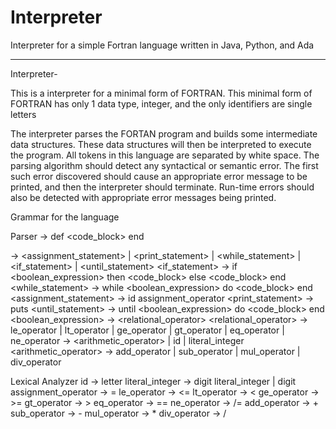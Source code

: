 Interpreter
===========

Interpreter for a simple Fortran language written in Java, Python, and Ada


---------------------------------------------------------------------------



Interpreter-

This is a interpreter for a minimal form of FORTRAN. This minimal form of FORTRAN has only 1 data type, integer, 
and the only identifiers are single letters 

The interpreter parses the FORTAN program and builds some intermediate data structures. 
These data structures will then be interpreted to execute the program. All tokens in this language are separated by white space.
The parsing algorithm should detect any syntactical or semantic error. The first such error discovered should cause an appropriate error message to be printed, and then the interpreter should terminate. Run-time errors should also be detected with appropriate error messages being printed.



Grammar for the language

Parser
<program> → def <code_block> end 

<statement> → <assignment_statement> | <print_statement> | <while_statement> | <if_statement> | <until_statement>
<if_statement> → if <boolean_expression> then <code_block> else <code_block> end 
<while_statement> → while <boolean_expression> do <code_block> end 
<assignment_statement> → id assignment_operator <expression>
<print_statement> → puts  <expression> 
<until_statement> → until <boolean_expression>  do <code_block> end
<boolean_expression> → <relational_operator> <expression> <expression>
<relational_operator> → le_operator | lt_operator | ge_operator | gt_operator | eq_operator | ne_operator
<expression> → <arithmetic_operator> <expression> <expression> | id | literal_integer
<arithmetic_operator> → add_operator | sub_operator | mul_operator | div_operator

Lexical Analyzer
id → letter
literal_integer → digit literal_integer | digit
assignment_operator → =
le_operator → <=
lt_operator → <
ge_operator → >=
gt_operator → >
eq_operator → ==
ne_operator → /=
add_operator → +
sub_operator → -
mul_operator → *
div_operator → /
